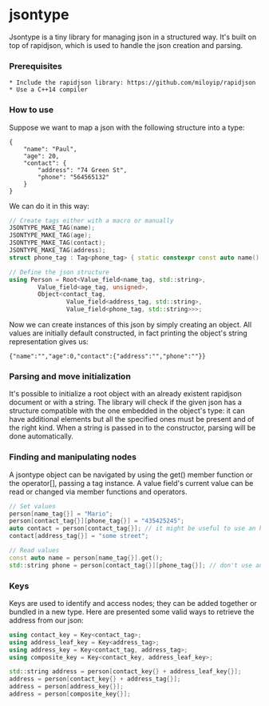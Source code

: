 # jsontype

Jsontype is a tiny library for managing json in a structured way. It's built on top of rapidjson, which is used to handle the json creation and parsing.


### Prerequisites
    * Include the rapidjson library: https://github.com/miloyip/rapidjson
    * Use a C++14 compiler
    
    
### How to use
Suppose we want to map a json with the following structure into a type:

```
{
	"name": "Paul",
	"age": 20,
	"contact": {
		"address": "74 Green St",
		"phone": "564565132"
	}
}
```

We can do it in this way:

```C++
// Create tags either with a macro or manually
JSONTYPE_MAKE_TAG(name);
JSONTYPE_MAKE_TAG(age);
JSONTYPE_MAKE_TAG(contact);
JSONTYPE_MAKE_TAG(address);
struct phone_tag : Tag<phone_tag> { static constexpr const auto name() { return "phone"; } };

// Define the json structure
using Person = Root<Value_field<name_tag, std::string>,
		Value_field<age_tag, unsigned>,
		Object<contact_tag,
				Value_field<address_tag, std::string>,
				Value_field<phone_tag, std::string>>>;	
```

Now we can create instances of this json by simply creating an object. All values are initially default constructed, in fact printing the object's string representation gives us:

```
{"name":"","age":0,"contact":{"address":"","phone":""}}
```

### Parsing and move initialization
It's possible to initialize a root object with an already existent rapidjson document or with a string. The library will check if the given json has a structure compatible with the one embedded in the object's type: it can have additional elements but all the specified ones must be present and of the right kind. When a string is passed in to the constructor, parsing will be done automatically.


### Finding and manipulating nodes
A jsontype object can be navigated by using the get() member function or the operator[], passing a tag instance. A value field's current value can be read or changed via member functions and operators.

```C++
// Set values
person[name_tag{}] = "Mario";
person[contact_tag{}][phone_tag{}] = "435425245";
auto contact = person[contact_tag{}]; // it might be useful to use an handle to the contact object
contact[address_tag{}] = "some street";

// Read values
const auto name = person[name_tag{}].get();
std::string phone = person[contact_tag{}][phone_tag{}]; // don't use auto here!
```


### Keys
Keys are used to identify and access nodes; they can be added together or bundled in a new type. Here are presented some valid ways to retrieve the address from our json:

```C++
using contact_key = Key<contact_tag>;
using address_leaf_key = Key<address_tag>;
using address_key = Key<contact_tag, address_tag>;
using composite_key = Key<contact_key, address_leaf_key>;

std::string address = person[contact_key{} + address_leaf_key{}];
address = person[contact_key{} + address_tag{}];
address = person[address_key{}];
address = person[composite_key{}];
```






















